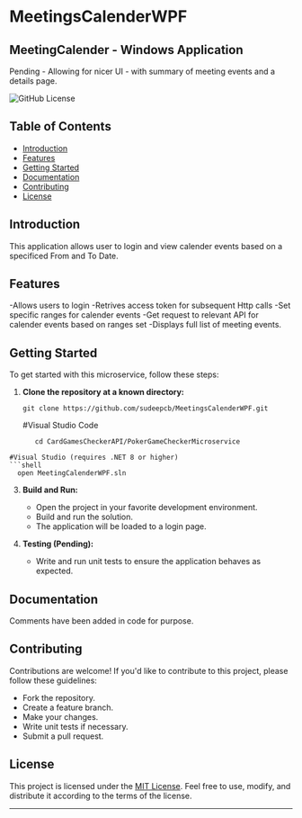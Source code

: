 # MeetingsCalenderWPF

## MeetingCalender - Windows Application
Pending - Allowing for nicer UI - with summary of meeting events and a details page.

![GitHub License](https://img.shields.io/badge/license-MIT-blue.svg)

## Table of Contents
- [Introduction](#introduction)
- [Features](#features)
- [Getting Started](#getting-started)
- [Documentation](#documentation)
- [Contributing](#contributing)
- [License](#license)

## Introduction
This application allows user to login and view calender events based on a specificed From and To Date.

## Features
-Allows users to login
-Retrives access token for subsequent Http calls
-Set specific ranges for calender events
-Get request to relevant API for calender events based on ranges set
-Displays full list of meeting events.
## Getting Started
To get started with this microservice, follow these steps:

1. **Clone the repository at a known directory:**
   ```shell
   git clone https://github.com/sudeepcb/MeetingsCalenderWPF.git
   ```
   #Visual Studio Code
   ```shell
      cd CardGamesCheckerAPI/PokerGameCheckerMicroservice
  ```
  #Visual Studio (requires .NET 8 or higher)
  ```shell
    open MeetingCalenderWPF.sln
  ```

3. **Build and Run:**
   - Open the project in your favorite development environment.
   - Build and run the solution.
   - The application will be loaded to a login page.

5. **Testing (Pending):**
   - Write and run unit tests to ensure the application behaves as expected.

## Documentation
Comments have been added in code for purpose.


## Contributing
Contributions are welcome! If you'd like to contribute to this project, please follow these guidelines:
- Fork the repository.
- Create a feature branch.
- Make your changes.
- Write unit tests if necessary.
- Submit a pull request.

## License
This project is licensed under the [MIT License](LICENSE). Feel free to use, modify, and distribute it according to the terms of the license.

---

